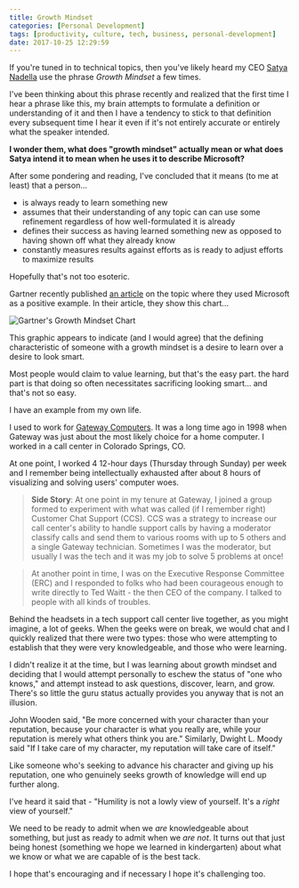 ```yaml
---
title: Growth Mindset
categories: [Personal Development]
tags: [productivity, culture, tech, business, personal-development]
date: 2017-10-25 12:29:59
---
```


If you're tuned in to technical topics, then you've likely heard my CEO [Satya Nadella](https://twitter.com/SatyaNadella) use the phrase _Growth Mindset_ a few times.

I've been thinking about this phrase recently and realized that the first time I hear a phrase like this, my brain attempts to formulate a definition or understanding of it and then I have a tendency to stick to that definition every subsequent time I hear it even if it's not entirely accurate or entirely what the speaker intended.

**I wonder them, what does "growth mindset" actually mean or what does Satya intend it to mean when he uses it to describe Microsoft?**

After some pondering and reading, I've concluded that it means (to me at least) that a person...

* is always ready to learn something new
* assumes that their understanding of any topic can can use some refinement regardless of how well-formulated it is already
* defines their success as having learned something new as opposed to having shown off what they already know
* constantly measures results against efforts as is ready to adjust efforts to maximize results

Hopefully that's not too esoteric.

Gartner recently published [an article](https://www.gartner.com/doc/reprints?id=1-4BBOBBM&ct=170825&st=sb) on the topic where they used Microsoft as a positive example. In their article, they show this chart...

![Gartner's Growth Mindset Chart](/files/growthmindset_01.png)

This graphic appears to indicate (and I would agree) that the defining characteristic of someone with a growth mindset is a desire to learn over a desire to look smart.

Most people would claim to value learning, but that's the easy part. the hard part is that doing so often necessitates sacrificing looking smart... and that's not so easy.

I have an example from my own life.

I used to work for [Gateway Computers](http://www.gateway.com/gw/en/US/content/home). It was a long time ago in 1998 when Gateway was just about the most likely choice for a home computer. I worked in a call center in Colorado Springs, CO.

At one point, I worked 4 12-hour days (Thursday through Sunday) per week and I remember being intellectually exhausted after about 8 hours of visualizing and solving users' computer woes.

> **Side Story**: At one point in my tenure at Gateway, I joined a group formed to experiment with what was called (if I remember right) Customer Chat Support (CCS). CCS was a strategy to increase our call center's ability to handle support calls by having a moderator classify calls and send them to various rooms with up to 5 others and a single Gateway technician. Sometimes I was the moderator, but usually I was the tech and it was my job to solve 5 problems at once!

>At another point in time, I was on the Executive Response Committee (ERC) and I responded to folks who had been courageous enough to write directly to Ted Waitt - the then CEO of the company. I talked to people with all kinds of troubles.

Behind the headsets in a tech support call center live together, as you might imagine, a lot of geeks. When the geeks were on break, we would chat and I quickly realized that there were two types: those who were attempting to establish that they were very knowledgeable, and those who were learning.

I didn't realize it at the time, but I was learning about growth mindset and deciding that I would attempt personally to eschew the status of "one who knows," and attempt instead to ask questions, discover, learn, and grow. There's so little the guru status actually provides you anyway that is not an illusion.

John Wooden said, "Be more concerned with your character than your reputation, because your character is what you really are, while your reputation is merely what others think you are." Similarly, Dwight L. Moody said "If I take care of my character, my reputation will take care of itself."

Like someone who's seeking to advance his character and giving up his reputation, one who genuinely seeks growth of knowledge will end up further along.

I've heard it said that - "Humility is not a lowly view of yourself. It's a _right_ view of yourself."

We need to be ready to admit when we _are_ knowledgeable about something, but just as ready to admit when we _are not_. It turns out that just being honest (something we hope we learned in kindergarten) about what we know or what we are capable of is the best tack.

I hope that's encouraging and if necessary I hope it's challenging too.

